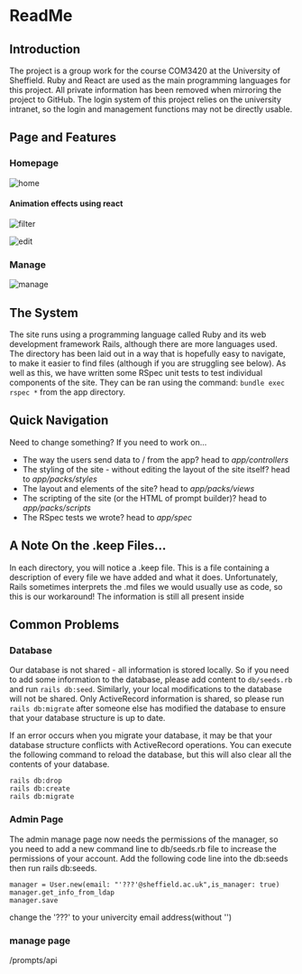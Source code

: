 # ReadMe

## Introduction

The project is a group work for the course COM3420 at the University of Sheffield. Ruby and React are used as the main programming languages for this project. All private information has been removed when mirroring the project to GitHub. The login system of this project relies on the university intranet, so the login and management functions may not be directly usable.

## Page and Features

### Homepage
  
![home](https://github.com/Featherwriting/Generative-AI-Prompt-Bank/assets/46664592/504e1809-ebe2-4c4c-a8be-2d3ab16c933d)
#### Animation effects using react
  
![filter](https://github.com/Featherwriting/Generative-AI-Prompt-Bank/assets/46664592/8371c31d-ebc2-4934-af80-646a68965474)
  
![edit](https://github.com/Featherwriting/Generative-AI-Prompt-Bank/assets/46664592/a8358eb7-58ce-4459-93b9-d4bcccfb81ac)
### Manage
  
![manage](https://github.com/Featherwriting/Generative-AI-Prompt-Bank/assets/46664592/764c9879-df99-4f88-9bc5-6436ab0752c6)


## The System

The site runs using a programming language called Ruby and its web development framework Rails, although there are more languages used. The directory has been laid out in a way that is hopefully easy to navigate, to make it easier to find files (although if you are struggling see below). As well as this, we have written some RSpec unit tests to test individual components of the site. They can be ran using the command:
```bundle exec rspec *``` from the app directory.  

## Quick Navigation
Need to change something? If you need to work on...

- The way the users send data to / from the app? head to *app/controllers*
- The styling of the site - without editing the layout of the site itself? head to *app/packs/styles*
- The layout and elements of the site? head to *app/packs/views*
- The scripting of the site (or the HTML of prompt builder)? head to *app/packs/scripts*
- The RSpec tests we wrote? head to *app/spec*

## A Note On the .keep Files...
In each directory, you will notice a .keep file. This is a file containing a description of every file we have added and what it does. Unfortunately, Rails sometimes interprets the .md files we would usually use as code, so this is our workaround! The information is still all present inside

## Common Problems
### Database
Our database is not shared - all information is stored locally. So if you need to add some information to the database, please add content to `db/seeds.rb` and run `rails db:seed`. Similarly, your local modifications to the database will not be shared. Only ActiveRecord information is shared, so please run `rails db:migrate` after someone else has modified the database to ensure that your database structure is up to date.

If an error occurs when you migrate your database, it may be that your database structure conflicts with ActiveRecord operations. You can execute the following command to reload the database, but this will also clear all the contents of your database.
```
rails db:drop
rails db:create
rails db:migrate
```

### Admin Page
The admin manage page now needs the permissions of the manager, so you need to add a new command line to db/seeds.rb file to increase the permissions of your account.
Add the following code line into the db:seeds then run rails db:seeds.
```
manager = User.new(email: "'???'@sheffield.ac.uk",is_manager: true)
manager.get_info_from_ldap 
manager.save
```
change the '???' to your univercity email address(without '')

### manage page
/prompts/api
